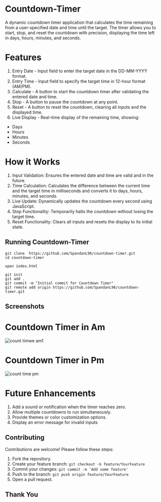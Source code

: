 # Countdown-Timer

A dynamic countdown timer application that calculates the time remaining from a user-specified date and time until the target. The timer allows you to start, stop, and reset the countdown with precision, displaying the time left in days, hours, minutes, and seconds.

# Features

1. Entry Date - Input field to enter the target date in the DD-MM-YYYY format.
2. Entry Time - Input field to specify the target time in 12-hour format (AM/PM).
3. Calculate - A button to start the countdown timer after validating the entered date and time.
4. Stop - A button to pause the countdown at any point.
5. Reset - A button to reset the countdown, clearing all inputs and the displayed time.
6. Live Display - Real-time display of the remaining time, showing:
- Days
- Hours
- Minutes
- Seconds

# How it Works

1. Input Validation: Ensures the entered date and time are valid and in the future.
2. Time Calculation: Calculates the difference between the current time and the target time in milliseconds and converts it to days, hours, minutes, and seconds.
3. Live Update: Dynamically updates the countdown every second using JavaScript.
4. Stop Functionality: Temporarily halts the countdown without losing the target time.
5. Reset Functionality: Clears all inputs and resets the display to its initial state.

## Running Countdown-Timer

```
git clone  https://github.com/SpandanL96/countdown-timer.git
cd countdown-timer

open index.html

git init
git add .
git commit -m "Initial commit for Countdown Timer"
git remote add origin https://github.com/SpandanL96/countdown-timer.git

```

## Screenshots

<h1>Countdown Timer in Am </h1>

![count timwe am1](https://github.com/user-attachments/assets/815f04f9-f48d-45d0-8626-7993386d0624)
<div>
  </div>

<h1>Countdown Timer in Pm </h1>

![count time pm](https://github.com/user-attachments/assets/89505093-2007-4898-99ad-5d2413c77804)
<div>
  </div>

# Future Enhancements

1. Add a sound or notification when the timer reaches zero.
2. Allow multiple countdowns to run simultaneously.
3. Provide themes or color customization options.
4. Display an error message for invalid inputs

## Contributing

Contributions are welcome! Please follow these steps:

1. Fork the repository.
2. Create your feature branch: `git checkout -b feature/YourFeature`
3. Commit your changes: `git commit -m 'Add some feature'`
4. Push to the branch: `git push origin feature/YourFeature`
5. Open a pull request.

## Thank You 
